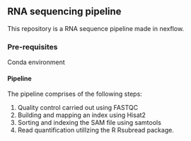 ## RNA sequencing pipeline 

This repository is a RNA sequence pipeline made in nexflow. 


### Pre-requisites 

Conda environment 

 

#### Pipeline 
The pipeline comprises of the following steps:

1. Quality control carried out using FASTQC
2. Building and mapping an index using Hisat2
3. Sorting and indexing the SAM file using samtools 
4. Read quantification utilIzing the R Rsubread package.





























